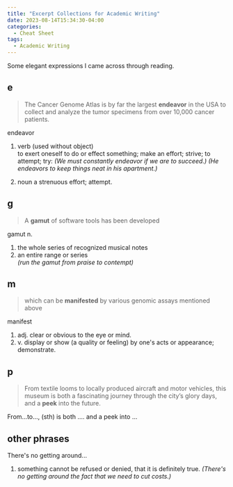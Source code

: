 ```yaml
---
title: "Excerpt Collections for Academic Writing"
date: 2023-08-14T15:34:30-04:00
categories:
  - Cheat Sheet
tags:
  - Academic Writing
---
```


Some elegant expressions I came across through reading.

## e
> The Cancer Genome Atlas is by far the largest **endeavor** in the USA to collect and analyze the tumor specimens from over 10,000 cancer patients. 

endeavor
1. verb (used without object)  
to exert oneself to do or effect something; make an effort; strive; to attempt; try:
_(We must constantly endeavor if we are to succeed.)_
_(He endeavors to keep things neat in his apartment.)_

2. noun
a strenuous effort; attempt.


## g

>  A **gamut** of software tools has been developed

gamut n.
1. the whole series of recognized musical notes
2. an entire range or series  
_(run the gamut from praise to contempt)_

## m
> which can be **manifested** by various genomic assays mentioned above

manifest
1. adj. clear or obvious to the eye or mind.
2. v. display or show (a quality or feeling) by one's acts or appearance; demonstrate.

## p
> From textile looms to locally produced aircraft and motor vehicles, this museum is both a fascinating journey through the city’s glory days, and a **peek** into the future.

From...to..., (sth) is both .... and a peek into ...

## other phrases
There's no getting around... 
1. something cannot be refused or denied, that it is definitely true.
_(There's no getting around the fact that we need to cut costs.)_

